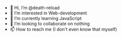 - 👋 Hi, I’m @death-reload
- 👀 I’m interested in Web-development
- 🌱 I’m currently learning JavaScript
- 💞️ I’m looking to collaborate on nothing
- 📫 How to reach me (I don't even know that myself)

<!---
death-reload/death-reload is a ✨ special ✨ repository because its `README.md` (this file) appears on your GitHub profile.
You can click the Preview link to take a look at your changes.
--->
